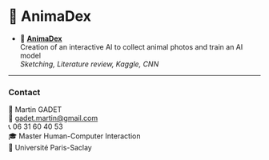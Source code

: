 # 🐾 AnimaDex

- 🐾 [**AnimaDex**](https://github.com/gadetmartin/Portfolio/tree/main/Projects/Master%20HCI/AnimaDex)  
  Creation of an interactive AI to collect animal photos and train an AI model  
  *Sketching, Literature review, Kaggle, CNN*  

---

### Contact

👤 Martin GADET  
📧 gadet.martin@gmail.com  
📞 06 31 60 40 53  
🎓 Master Human-Computer Interaction  
🏫 Université Paris-Saclay

